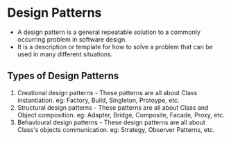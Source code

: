 # Design Patterns

- A design pattern is a general repeatable solution to a commonly occurring problem in software design.
- It is a description or template for how to solve a problem that can be used in many different situations.

## Types of Design Patterns

1. Creational design patterns - These patterns are all about Class instantiation. eg: Factory, Build, Singleton, Protoype, etc.
2. Structural design patterns - These patterns are all about Class and Object composition. eg: Adapter, Bridge, Composite, Facade, Proxy, etc.
3. Behavioural design patterns - These design patterns are all about Class's objects communication. eg: Strategy, Observer Patterns, etc.
